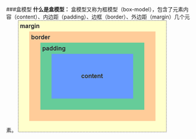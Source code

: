 ###盒模型
**什么是盒模型：**
盒模型又称为框模型（box-model），包含了元素内容（content）、内边距（padding）、边框（border）、外边距（margin）几个元素。
![alt text](../imgs/box-model.png "Title")